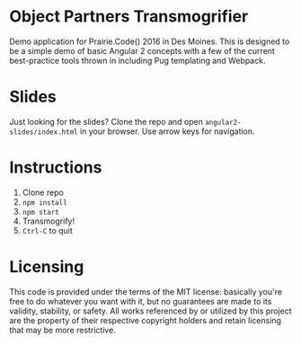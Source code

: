 # Object Partners Transmogrifier

Demo application for Prairie.Code() 2016 in Des Moines. This is designed
to be a simple demo of basic Angular 2 concepts with a few of the current
best-practice tools thrown in including Pug templating and Webpack.

# Slides

Just looking for the slides? Clone the repo and open `angular2-slides/index.html` in your browser. Use arrow keys for navigation.

# Instructions

1. Clone repo
2. `npm install`
3. `npm start`
4. Transmogrify!
5. `Ctrl-C` to quit

# Licensing
This code is provided under the terms of the MIT license: basically you're free to do whatever you want with it, but no guarantees are made to its validity, stability, or safety. All works referenced by or utilized by this project are the property of their respective copyright holders and retain licensing that may be more restrictive.